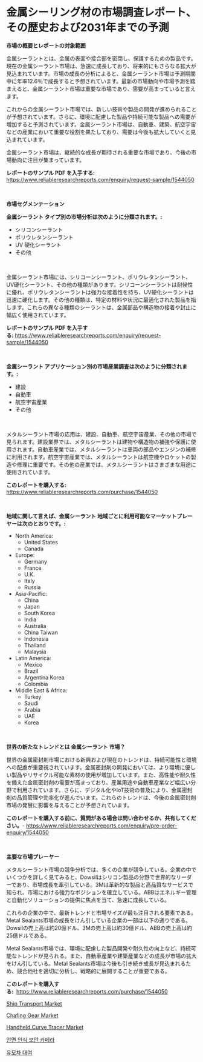 <p><h1>金属シーリング材の市場調査レポート、その歴史および2031年までの予測</h1></p><p><strong>市場の概要とレポートの対象範囲</strong></p>
<p><p>金属シーラントとは、金属の表面や接合部を密閉し、保護するための製品です。現在の金属シーラント市場は、急速に成長しており、将来的にもさらなる拡大が見込まれています。市場の成長の分析によると、金属シーラント市場は予測期間中に年率12.6％で成長すると予想されています。最新の市場動向や市場予測を踏まえると、金属シーラント市場は重要な市場であり、需要が高まっていると言えます。</p><p>これからの金属シーラント市場では、新しい技術や製品の開発が進められることが予想されています。さらに、環境に配慮した製品や持続可能な製品への需要が増加すると予測されています。金属シーラント市場は、自動車、建築、航空宇宙などの産業において重要な役割を果たしており、需要は今後も拡大していくと見込まれています。</p><p>金属シーラント市場は、継続的な成長が期待される重要な市場であり、今後の市場動向に注目が集まっています。</p></p>
<p><strong>レポートのサンプル PDF を入手する:</strong> <a href="https://www.reliableresearchreports.com/enquiry/request-sample/1544050">https://www.reliableresearchreports.com/enquiry/request-sample/1544050</a></p>
<p>&nbsp;</p>
<p><strong>市場セグメンテーション</strong></p>
<p><strong>金属シーラント タイプ別の市場分析は次のように分類されます。:</strong></p>
<p><ul><li>シリコンシーラント</li><li>ポリウレタンシーラント</li><li>UV 硬化シーラント</li><li>その他</li></ul></p>
<p>&nbsp;</p>
<p><p>金属シーラント市場には、シリコーンシーラント、ポリウレタンシーラント、UV硬化シーラント、その他の種類があります。シリコーンシーラントは耐候性に優れ、ポリウレタンシーラントは強力な接着性を持ち、UV硬化シーラントは迅速に硬化します。その他の種類は、特定の材料や状況に最適化された製品を指します。これらの異なる種類のシーラントは、金属部品や構造物の接着や封止に幅広く使用されています。</p></p>
<p><strong>レポートのサンプル PDF を入手する:</strong>&nbsp;<a href="https://www.reliableresearchreports.com/enquiry/request-sample/1544050">https://www.reliableresearchreports.com/enquiry/request-sample/1544050</a></p>
<p>&nbsp;</p>
<p><strong> 金属シーラント アプリケーション別の市場産業調査は次のように分類されます。:</strong></p>
<p><ul><li>建設</li><li>自動車</li><li>航空宇宙産業</li><li>その他</li></ul></p>
<p>&nbsp;</p>
<p><p>メタルシーラント市場の応用は、建設、自動車、航空宇宙産業、その他の市場で見られます。建設業界では、メタルシーラントは建物や構造物の補強や保護に使用されます。自動車産業では、メタルシーラントは車両の部品やエンジンの補修に利用されます。航空宇宙産業では、メタルシーラントは航空機やロケットの製造や修理に重要です。その他の産業では、メタルシーラントはさまざまな用途に使用されています。</p></p>
<p><strong>このレポートを購入する:</strong>&nbsp; <a href="https://www.reliableresearchreports.com/purchase/1544050">https://www.reliableresearchreports.com/purchase/1544050</a></p>
<p>&nbsp;</p>
<p><strong>地域に関して言えば、金属シーラント 地域ごとに利用可能なマーケットプレーヤーは次のとおりです。:</strong></p>
<p><ul>
    <li>
        North America:
        <ul>
            <li>United States</li>
            <li>Canada</li>
        </ul>
    </li>
    <li>
        Europe:
        <ul>
            <li>Germany</li>
            <li>France</li>
            <li>U.K.</li>
            <li>Italy</li>
            <li>Russia</li>
        </ul>
    </li>
    <li>
        Asia-Pacific:
        <ul>
            <li>China</li>
            <li>Japan</li>
            <li>South Korea</li>
            <li>India</li>
            <li>Australia</li>
            <li>China Taiwan</li>
            <li>Indonesia</li>
            <li>Thailand</li>
            <li>Malaysia</li>
        </ul>
    </li>
    <li>
        Latin America:
        <ul>
            <li>Mexico</li>
            <li>Brazil</li>
            <li>Argentina Korea</li>
            <li>Colombia</li>
        </ul>
    </li>
    <li>
        Middle East & Africa:
        <ul>
            <li>Turkey</li>
            <li>Saudi</li>
            <li>Arabia</li>
            <li>UAE</li>
            <li>Korea</li>
        </ul>
    </li>
    </ul></p>
<p>&nbsp;</p>
<p><strong>世界の新たなトレンドとは 金属シーラント 市場？</strong></p>
<p><p>世界の金属密封剤市場における新興および現在のトレンドは、持続可能性と環境への配慮が重要視されています。金属密封剤の開発においては、より環境に優しい製品やリサイクル可能な素材の使用が増加しています。また、高性能や耐久性を備えた金属密封剤の需要が高まっており、産業用途や自動車産業など幅広い分野で利用されています。さらに、デジタル化やIoT技術の普及により、金属密封剤の品質管理や効率化が進んでいます。これらのトレンドは、今後の金属密封剤市場の発展に影響を与えることが予想されています。</p></p>
<p><strong>このレポートを購入する前に、質問がある場合は問い合わせるか、共有してください。</strong>- <a href="https://www.reliableresearchreports.com/enquiry/pre-order-enquiry/1544050">https://www.reliableresearchreports.com/enquiry/pre-order-enquiry/1544050</a></p>
<p>&nbsp;</p>
<p><strong>主要な市場プレーヤー</strong></p>
<p><p>メタルシーラント市場の競争分析では、多くの企業が競争している。企業の中でいくつかを詳しく見てみると、Dowsilはシリコン製品の分野で世界的なリーダーであり、市場成長を牽引している。3Mは革新的な製品と高品質なサービスで知られ、市場における強力なポジションを確立している。ABBはエネルギー管理と自動化ソリューションの提供に焦点を当て、急速に成長している。</p><p>これらの企業の中で、最新トレンドと市場サイズが最も注目される要素である。Metal Sealants市場の成長をけん引している企業の一部は以下の通りである。Dowsilの売上高は約20億ドル、3Mの売上高は約30億ドル、ABBの売上高は約25億ドルである。</p><p>Metal Sealants市場では、環境に配慮した製品開発や耐久性の向上など、持続可能なトレンドが見られる。また、自動車産業や建築産業などの成長が市場の拡大をけん引している。Metal Sealants市場は今後も引き続き成長が見込まれるため、競合他社を適切に分析し、戦略的に展開することが重要である。</p></p>
<p><strong>このレポートを購入する:</strong>&nbsp;&nbsp;<a href="https://www.reliableresearchreports.com/purchase/1544050">https://www.reliableresearchreports.com/purchase/1544050</a></p>
<p><p><a href="https://issuu.com/reportprime-2/docs/ship-transport-market-size-2030.pptx">Ship Transport Market</a></p><p><a href="https://issuu.com/reportprime-2/docs/chafing-gear-market-size-2030.pptx">Chafing Gear Market</a></p><p><a href="https://github.com/markusgodoy/Market-Research-Report-List-2/blob/main/handheld-curve-tracer-market.md">Handheld Curve Tracer Market</a></p><p><a href="https://github.com/vsnao330707/Market-Research-Report-List-1/blob/main/281456212254.md">안면 인식 보안 카메라</a></p><p><a href="https://github.com/KellyLyncyh543964/Market-Research-Report-List-1/blob/main/237918912255.md">유모차 대여</a></p></p>